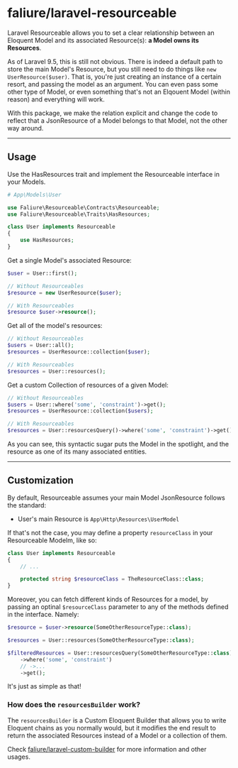 # faliure/laravel-resourceable

Laravel Resourceable allows you to set a clear relationship between an Eloquent Model and its associated Resource(s): **a Model owns its Resources**.

As of Laravel 9.5, this is still not obvious. There is indeed a default path to store the main Model's Resource, but you still need to do things like `new UserResource($user)`. That is, you're just creating an instance of a certain resort, and passing the model as an argument. You can even pass some other type of Model, or even something that's not an Elqouent Model (within reason) and everything will work.

With this package, we make the relation explicit and change the code to reflect that a JsonResource of a Model belongs to that Model, not the other way around.

---

## Usage

Use the HasResources trait and implement the Resourceable interface in your Models.
```php
# App\Models\User

use Faliure\Resourceable\Contracts\Resourceable;
use Faliure\Resourceable\Traits\HasResources;

class User implements Resourceable
{
    use HasResources;
}
```

Get a single Model's associated Resource:
```php
$user = User::first();

// Without Resourceables
$resource = new UserResource($user);

// With Resourceables
$resource $user->resource();
```

Get all of the model's resources:
```php
// Without Resourceables
$users = User::all();
$resources = UserResource::collection($user);

// With Resourceables
$resources = User::resources();
```

Get a custom Collection of resources of a given Model:
```php
// Without Resourceables
$users = User::where('some', 'constraint')->get();
$resources = UserResource::collection($users);

// With Resourceables
$resources = User::resourcesQuery()->where('some', 'constraint')->get();
```

As you can see, this syntactic sugar puts the Model in the spotlight, and the resource as one of its many associated entities.

---

## Customization

By default, Resourceable assumes your main Model JsonResource follows the standard:

- User's main Resource is `App\Http\Resources\UserModel`

If that's not the case, you may define a property `resourceClass` in your Resourceable Modelm, like so:

```php
class User implements Resourceable
{
    // ...

    protected string $resourceClass = TheResourceClass::class;
}
```

Moreover, you can fetch different kinds of Resources for a model, by passing an optinal `$resourceClass` parameter to any of the methods defined in the interface. Namely:

```php
$resource = $user->resource(SomeOtherResourceType::class);

$resources = User::resources(SomeOtherResourceType::class);

$filteredResources = User::resourcesQuery(SomeOtherResourceType::class)
    ->where('some', 'constraint')
    // ->...
    ->get();
```

It's just as simple as that!


### How does the `resourcesBuilder` work?

The `resourcesBuilder` is a Custom Eloquent Builder that allows you to write Eloquent chains as you normally would, but it modifies the end result to return the associated Resources instead of a Model or a collection of them.

Check [faliure/laravel-custom-builder](https://github.com/faliure/laravel-custom-builder) for more information and other usages.
